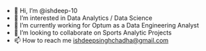 - 👋 Hi, I’m @ishdeep-10
- 👀 I’m interested in Data Analytics / Data Science
- 🌱 I’m currently working for Optum as a Data Engineering Analyst
- 💞️ I’m looking to collaborate on Sports Analytic Projects
- 📫 How to reach me ishdeepsinghchadha@gmail.com

<!---
ishdeep-10/ishdeep-10 is a ✨ special ✨ repository because its `README.md` (this file) appears on your GitHub profile.
You can click the Preview link to take a look at your changes.
--->
